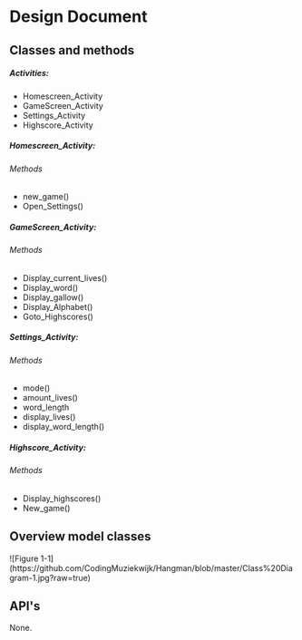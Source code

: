 <H1>Design Document</H1>

<H2>Classes and methods</H2>

<H5>Activities:</H5>
<ul>
  <li>Homescreen_Activity</li>
  <li>GameScreen_Activity</li>
  <li>Settings_Activity</li>
  <li>Highscore_Activity</li>
</ul>

<H5>Homescreen_Activity:</H5>
<H6>Methods</H6>
<ul>
  <li>new_game()</li>
  <li>Open_Settings()</li>
</ul>

<H5>GameScreen_Activity:</H5>
<H6>Methods</H6>
<ul>
  <li>Display_current_lives()</li>
  <li>Display_word()</li>
  <li>Display_gallow()</li>
  <li>Display_Alphabet()</li>
  <li>Goto_Highscores()</li>
</ul>

<H5>Settings_Activity:</H5>
<H6>Methods</H6>
<ul>
  <li>mode()</li>
  <li>amount_lives()</li>
  <li>word_length</li>
  <li>display_lives()</li>
  <li>display_word_length()</li>
</ul>

<H5>Highscore_Activity:</H5>
<H6>Methods</H6>
<ul>
  <li>Display_highscores()</li>
  <li>New_game()</li>
</ul>


<H2>Overview model classes</H2>
![Figure 1-1](https://github.com/CodingMuziekwijk/Hangman/blob/master/Class%20Diagram-1.jpg?raw=true)

<H2>API's</H2>

None.
